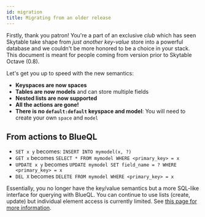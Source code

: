 ```yaml
---
id: migration
title: Migrating from an older release
---
```


Firstly, thank you patron! You're a part of an exclusive *club* which has seen Skytable take shape from *just another key-value* 
store into a powerful database and we couldn't be more honored to be a choice in your stack. This document is meant for people 
coming from version prior to Skytable Octave (0.8).

Let's get you up to speed with the new semantics:

- **Keyspaces are now spaces**
- **Tables are now models** and can store multiple fields
- **Nested lists are now supported**
- **All the actions are gone!**
- **There is no `default:default` keyspace and model**: You will need to create your own `space` and `model`

## From actions to BlueQL

- `SET x y` becomes: `INSERT INTO mymodel(x, ?)`
- `GET x` becomes `SELECT * FROM mymodel WHERE <primary_key> = x`
- `UPDATE x y` becomes `UPDATE mymodel SET field_name = ? WHERE <primary_key> = x`
- `DEL X` becomes `DELETE FROM mymodel WHERE <primary_key> = x`

Essentially, you no longer have the key/value semantics but a more SQL-like interface for querying with BlueQL. You can continue
to use lists (create, update) but individual element access is currently limited. See [this page for more information](limits).

